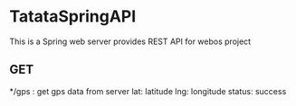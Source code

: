 # TatataSpringAPI
This is a Spring web server provides REST API for webos project
  ## GET
  */gps : get gps data from server
  lat: latitude
  lng: longitude
  status: success
